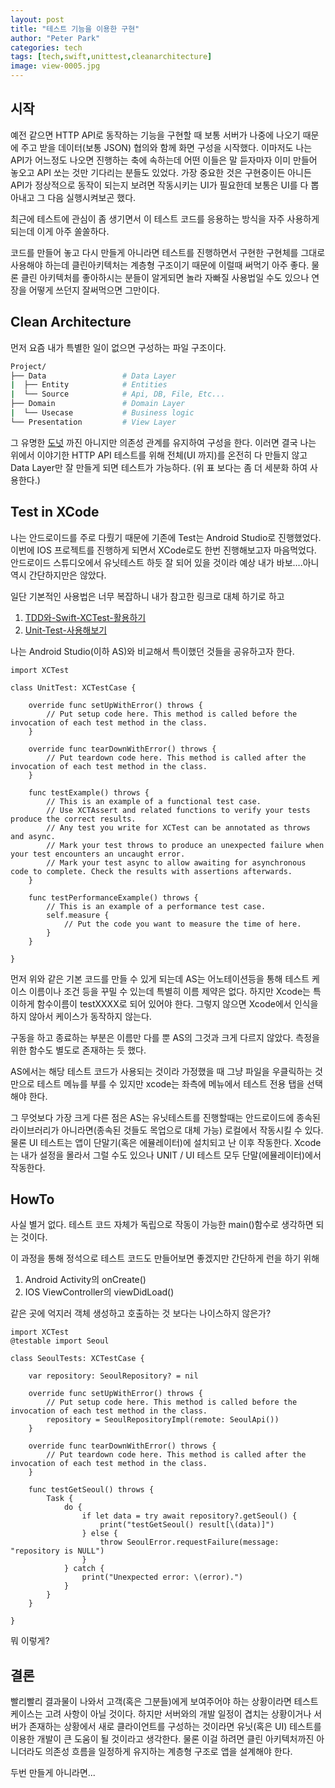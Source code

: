 ```yaml
---
layout: post
title: "테스트 기능을 이용한 구현"
author: "Peter Park"
categories: tech
tags: [tech,swift,unittest,cleanarchitecture]
image: view-0005.jpg
---
```


## 시작

예전 같으면 HTTP API로 동작하는 기능을 구현할 때 보통 서버가 나중에 나오기 때문에 주고 받을 데이터(보통 JSON) 협의와 함께 화면 구성을 시작했다.
이마저도 나는 API가 어느정도 나오면 진행하는 축에 속하는데 어떤 이들은 말 듣자마자 이미 만들어 놓오고 API 쏘는 것만 기다리는 분들도 있었다.
가장 중요한 것은 구현중이든 아니든 API가 정상적으로 동작이 되는지 보려면 작동시키는 UI가 필요한데 보통은 UI를 다 뽑아내고 그 다음 실행시켜보곤 했다.

최근에 테스트에 관심이 좀 생기면서 이 테스트 코드를 응용하는 방식을 자주 사용하게 되는데 이게 아주 쏠쏠하다.

코드를 만들어 놓고 다시 만들게 아니라면 테스트를 진행하면서 구현한 구현체를 그대로 사용해야 하는데 클린아키텍처는 계층형 구조이기 때문에 이럴때 써먹기 아주 좋다.
물론 클린 아키텍처를 좋아하시는 분들이 알게되면 놀라 자빠질 사용법일 수도 있으나 연장을 어떻게 쓰던지 잘써먹으면 그만이다.

## Clean Architecture

먼저 요즘 내가 특별한 일이 없으면 구성하는 파일 구조이다.

```bash
Project/
├── Data                 # Data Layer
|  ├── Entity            # Entities
|  └── Source            # Api, DB, File, Etc...
├── Domain               # Domain Layer
|  └── Usecase           # Business logic
└── Presentation         # View Layer
```

그 유명한 [도넛](https://blog.cleancoder.com/uncle-bob/2012/08/13/the-clean-architecture.html) 까진 아니지만 의존성 관계를 유지하여 구성을 한다.
이러면 결국 나는 위에서 이야기한 HTTP API 테스트를 위해 전체(UI 까지)를 온전히 다 만들지 않고 Data Layer만 잘 만들게 되면 테스트가 가능하다.
(위 표 보다는 좀 더 세분화 하여 사용한다.)

## Test in XCode

나는 안드로이드를 주로 다뤘기 때문에 기존에 Test는 Android Studio로 진행했었다. 이번에 IOS 프로젝트를 진행하게 되면서 XCode로도 한번 진행해보고자 마음먹었다.
안드로이드 스튜디오에서 유닛테스트 하듯 잘 되어 있을 것이라 예상 내가 바보....아니 역시 간단하지만은 않았다.

일단 기본적인 사용법은 너무 복잡하니 내가 참고한 링크로 대체 하기로 하고

1. [TDD와-Swift-XCTest-활용하기](https://velog.io/@minni/TDD%EC%99%80-Swift-XCTest-%ED%99%9C%EC%9A%A9%ED%95%98%EA%B8%B0)
2. [Unit-Test-사용해보기](https://velog.io/@chagmn/Unit-Test-%EC%82%AC%EC%9A%A9%ED%95%B4%EB%B3%B4%EA%B8%B0)

나는 Android Studio(이하 AS)와 비교해서 특이했던 것들을 공유하고자 한다.

```
import XCTest

class UnitTest: XCTestCase {

    override func setUpWithError() throws {
        // Put setup code here. This method is called before the invocation of each test method in the class.
    }

    override func tearDownWithError() throws {
        // Put teardown code here. This method is called after the invocation of each test method in the class.
    }

    func testExample() throws {
        // This is an example of a functional test case.
        // Use XCTAssert and related functions to verify your tests produce the correct results.
        // Any test you write for XCTest can be annotated as throws and async.
        // Mark your test throws to produce an unexpected failure when your test encounters an uncaught error.
        // Mark your test async to allow awaiting for asynchronous code to complete. Check the results with assertions afterwards.
    }

    func testPerformanceExample() throws {
        // This is an example of a performance test case.
        self.measure {
            // Put the code you want to measure the time of here.
        }
    }

}
```

먼저 위와 같은 기본 코드를 만들 수 있게 되는데 AS는 어노테이션등을 통해 테스트 케이스 이름이나 조건 등을 꾸밀 수 있는데 특별히 이름 제약은 없다.
하지만 Xcode는 특이하게 함수이름이 testXXXX로 되어 있어야 한다. 그렇지 않으면 Xcode에서 인식을 하지 않아서 케이스가 동작하지 않는다.

구동을 하고 종료하는 부분은 이름만 다를 뿐 AS의 그것과 크게 다르지 않았다. 측정을 위한 함수도 별도로 존재하는 듯 했다.

AS에서는 해당 테스트 코드가 사용되는 것이라 가정했을 때 그냥 파일을 우클릭하는 것만으로 테스트 메뉴를 부를 수 있지만 xcode는 좌측에 메뉴에서 테스트 전용 탭을 선택해야 한다.

그 무엇보다 가장 크게 다른 점은 AS는 유닛테스트를 진행할때는 안드로이드에 종속된 라이브러리가 아니라면(종속된 것들도 목업으로 대체 가능) 로컬에서 작동시킬 수 있다.
물론 UI 테스트는 앱이 단말기(혹은 에뮬레이터)에 설치되고 난 이후 작동한다. Xcode는 내가 설정을 몰라서 그럴 수도 있으나 UNIT / UI 테스트 모두 단말(에뮬레이터)에서 작동한다.

## HowTo

사실 별거 없다. 테스트 코드 자체가 독립으로 작동이 가능한 main()함수로 생각하면 되는 것이다.

이 과정을 통해 정석으로 테스트 코드도 만들어보면 좋겠지만 간단하게 런을 하기 위해

1. Android Activity의 onCreate()
2. IOS ViewController의 viewDidLoad()

같은 곳에 억지러 객체 생성하고 호출하는 것 보다는 나이스하지 않은가?

```
import XCTest
@testable import Seoul

class SeoulTests: XCTestCase {

    var repository: SeoulRepository? = nil

    override func setUpWithError() throws {
        // Put setup code here. This method is called before the invocation of each test method in the class.
        repository = SeoulRepositoryImpl(remote: SeoulApi())
    }

    override func tearDownWithError() throws {
        // Put teardown code here. This method is called after the invocation of each test method in the class.
    }

    func testGetSeoul() throws {
        Task {
            do {
                if let data = try await repository?.getSeoul() {
                    print("testGetSeoul() result[\(data)]")
                } else {
                    throw SeoulError.requestFailure(message: "repository is NULL")
                }
            } catch {
                print("Unexpected error: \(error).")
            }
        }
    }

}
```

뭐 이렇게?

## 결론

빨리빨리 결과물이 나와서 고객(혹은 그분들)에게 보여주어야 하는 상황이라면 테스트 케이스는 고려 사항이 아닐 것이다.
하지만 서버와의 개발 일정이 겹치는 상황이거나 서버가 존재하는 상황에서 새로 클라이언트를 구성하는 것이라면 유닛(혹은 UI) 테스트를 이용한 개발이 큰 도움이 될 것이라고 생각한다.
물론 이걸 하려면 클린 아키텍처까진 아니더라도 의존성 흐름을 일정하게 유지하는 계층형 구조로 앱을 설계해야 한다.

두번 만들게 아니라면...